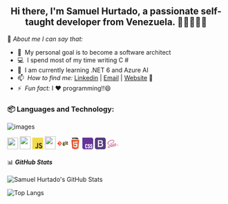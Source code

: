 <center><h2> Hi there, I'm Samuel Hurtado, a passionate self-taught developer from Venezuela. 👋👋💼🔖💬</h2></center>

📌 _About me I can say that:_

- 🔭 &nbsp;My personal goal is to become a software architect
- 💻 &nbsp;I spend most of my time writing C #
- 🌱 &nbsp;I am currently learning .NET 6 and Azure AI
- 📫 &nbsp;_How to find me:_ [Linkedin](https://www.linkedin.com/in/samuelhurtado20/) | [Email](mailto:samuelhurtado20@gmail.com) | [Website](http://www.logenial.com/) 🚀
- ⚡ &nbsp;_Fun fact:_ I ❤️ programming!!😄

### 📦 Languages and Technology: 
![images](https://github.com/user-attachments/assets/cd6052bc-efd3-4941-8241-50731c669fbc)

<code><img height="27" width='25' src="https://user-images.githubusercontent.com/20540176/120405254-c4485d00-c30d-11eb-9e37-466380e09282.jpg"></code>
<code><img height="30" width='25' src="https://github.com/user-attachments/assets/cd6052bc-efd3-4941-8241-50731c669fbc"></code>
<code><img height="27" width='25' src="https://raw.githubusercontent.com/github/explore/80688e429a7d4ef2fca1e82350fe8e3517d3494d/topics/javascript/javascript.png"></code>
<code><img height="30" width='25' src="https://user-images.githubusercontent.com/20540176/120405450-2c973e80-c30e-11eb-8ac4-9a3952420f74.png"></code>
<code><img height="27" width='25' src="https://raw.githubusercontent.com/github/explore/80688e429a7d4ef2fca1e82350fe8e3517d3494d/topics/git/git.png"></code>
<code><img height="27" width='25' src="https://raw.githubusercontent.com/github/explore/80688e429a7d4ef2fca1e82350fe8e3517d3494d/topics/html/html.png"></code>
<code><img height="27" width='25' src="https://raw.githubusercontent.com/github/explore/80688e429a7d4ef2fca1e82350fe8e3517d3494d/topics/css/css.png"></code>
<code><img height="27" width='25' src="https://raw.githubusercontent.com/github/explore/80688e429a7d4ef2fca1e82350fe8e3517d3494d/topics/bootstrap/bootstrap.png"></code>
<code><img height="25" width='25' src="https://raw.githubusercontent.com/github/explore/80688e429a7d4ef2fca1e82350fe8e3517d3494d/topics/sass/sass.png"></code>
<br />
<br />
📊 <b><i>GitHub Stats</i></b>
<br />
<br />
<img src="https://github-readme-stats.vercel.app/api?username=samuelhurtado20&show_icons=true&theme=gotham" alt="Samuel Hurtado's GitHub Stats" />


![Top Langs](https://github-readme-stats.vercel.app/api/top-langs/?username=samuelhurtado20)

